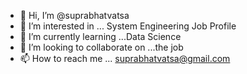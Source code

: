 - 👋 Hi, I’m @suprabhatvatsa
- 👀 I’m interested in ... System Engineering Job Profile
- 🌱 I’m currently learning ...Data Science
- 💞️ I’m looking to collaborate on ...the job
- 📫 How to reach me ... suprabhatvatsa@gmail.com

<!---
suprabhatvatsa/suprabhatvatsa is a ✨ special ✨ repository because its `README.md` (this file) appears on your GitHub profile.
You can click the Preview link to take a look at your changes.
--->
